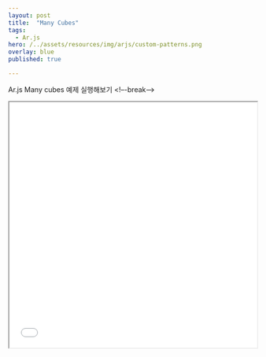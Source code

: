 ```yaml
---
layout: post
title:  "Many Cubes"
tags:
  - Ar.js
hero: /../assets/resources/img/arjs/custom-patterns.png
overlay: blue
published: true

---
```

Ar.js Many cubes 예제 실행해보기
<!–-break-–>
                                                                         
<iframe width="100%" height="500px;" src="/../assets/resources/html/arjs/manyCubes.html"></iframe>
